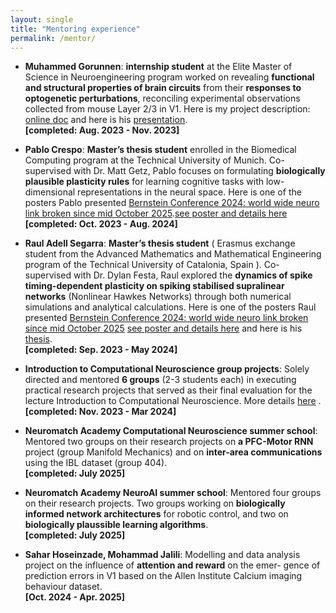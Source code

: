 ```yaml
---
layout: single
title: "Mentoring experience"
permalink: /mentor/
---
```





- **Muhammed Gorunnen**: **internship student** at the Elite Master of Science in Neuroengineering program worked on revealing **functional and structural properties of brain circuits** from their **responses to optogenetic perturbations**, reconciling experimental
observations collected from mouse Layer 2/3 in V1. Here is my project description: [online doc](https://docs.google.com/document/d/e/2PACX-1vTI2byp9fnnuiosfPm0uNUoZ5ktqxUwVty-m0DkNqHk1dMM5oqWXcRevCsOTA9DtG6sVDuRka1J2IqG/pub)
and here is his [presentation](https://drive.google.com/file/d/111LEU1VtoUKUwI3WLtEabE1KkoBI4d5y/view?usp=share_link). \
**[completed: Aug. 2023 - Nov. 2023]**


- **Pablo Crespo**: **Master’s thesis student** enrolled in the Biomedical Computing program at the Technical University of Munich. Co-
supervised with Dr. Matt Getz, Pablo focuses on formulating **biologically plausible plasticity rules** for learning cognitive tasks with
low-dimensional representations in the neural space. Here is one of the posters Pablo presented [Bernstein Conference 2024: world wide neuro link broken since mid October 2025](https://www.world-wide.org/bernstein-24/shaping-low-rank-recurrent-neural-9e3c69df/).[see poster and details here](https://dimitra-maoutsa.github.io/portfolio/portfolio-2/) \
 **[completed: Oct. 2023 - Aug. 2024]**


- **Raul Adell Segarra**: **Master’s thesis student** ( Erasmus exchange student from the Advanced Mathematics and Mathematical Engineering program of the Technical University of Catalonia, Spain ). Co-supervised with Dr. Dylan Festa, Raul explored the **dynamics
of spike timing-dependent plasticity on spiking stabilised supralinear networks** (Nonlinear Hawkes Networks) through both numerical simulations and analytical calculations. Here is one of the posters Raul presented [Bernstein Conference 2024: world wide neuro link broken since mid October 2025](https://www.world-wide.org/bernstein-24/plasticity-driven-circuit-self-organization-afecdc22/) [see poster and details here](https://dimitra-maoutsa.github.io/portfolio/portfolio-3/) and here is his [thesis](https://upcommons.upc.edu/handle/2117/408858). \
 **[completed: Sep. 2023 - May 2024]** 

- **Introduction to Computational Neuroscience group projects**: Solely directed and mentored **6 groups** (2-3 students each) in executing practical research projects that served as their final evaluation for the lecture Introduction to Computational Neuroscience. More details [here](https://dimitra-maoutsa.github.io/teaching/2023-spring-teaching-2) . \
 **[completed: Nov. 2023 - Mar 2024]**

- **Neuromatch Academy Computational Neuroscience summer school**: Mentored two groups on their research projects on **a PFC-Motor RNN** project (group Manifold Mechanics) and on **inter-area communications** using the IBL dataset (group 404). \
 **[completed: July 2025]**


- **Neuromatch Academy NeuroAI summer school**: Mentored four groups on their research projects. Two groups working on **biologically informed network architectures** for robotic control, and two on **biologically plaussible learning algorithms**. \
 **[completed: July 2025]**

- **Sahar Hoseinzade, Mohammad Jalili**: Modelling and data analysis project on the influence of **attention and reward** on the emer-
gence of prediction errors in V1 based on the Allen Institute Calcium imaging behaviour dataset.\
**[Oct. 2024 - Apr. 2025]** 
